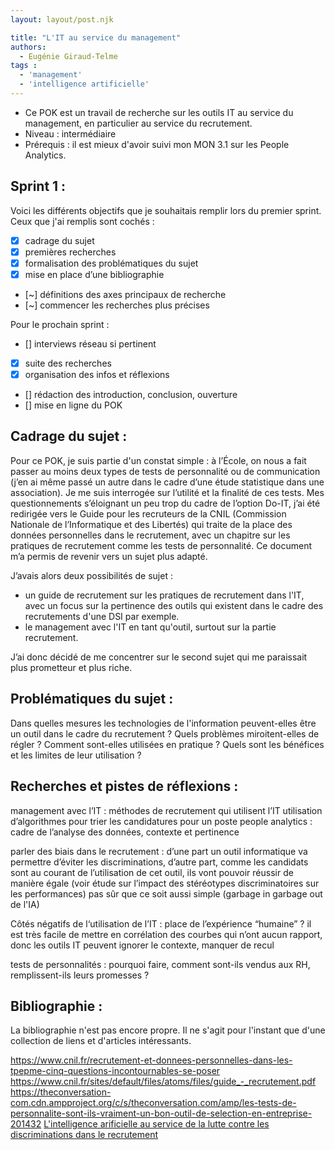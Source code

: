 ```yaml
---
layout: layout/post.njk

title: "L'IT au service du management"
authors:
  - Eugénie Giraud-Telme
tags :
  - 'management'
  - 'intelligence artificielle'
---
```

<!-- début résumé -->

- Ce POK est un travail de recherche sur les outils IT au service du management, en particulier au service du recrutement.
- Niveau : intermédiaire
- Prérequis : il est mieux d'avoir suivi mon MON 3.1 sur les People Analytics.

<!-- fin résumé -->

## Sprint 1 : 

Voici les différents objectifs que je souhaitais remplir lors du premier sprint. Ceux que j'ai remplis sont cochés : 
- [X] cadrage du sujet
- [X] premières recherches
- [X] formalisation des problématiques du sujet
- [X] mise en place d’une bibliographie
- [~] définitions des axes principaux de recherche
- [~] commencer les recherches plus précises

Pour le prochain sprint : 
- [] interviews réseau si pertinent
- [X] suite des recherches
- [X] organisation des infos et réflexions
- [] rédaction des introduction, conclusion, ouverture
- [] mise en ligne du POK

## Cadrage du sujet :

Pour ce POK, je suis partie d'un constat simple : à l’École, on nous a fait passer au moins deux types de tests de personnalité ou de communication (j’en ai même passé un autre dans le cadre d’une étude statistique dans une association). Je me suis interrogée sur l’utilité et la finalité de ces tests. Mes questionnements s’éloignant un peu trop du cadre de l’option Do-IT, j’ai été redirigée vers le Guide pour les recruteurs de la CNIL (Commission Nationale de l’Informatique et des Libertés) qui traite de la place des données personnelles dans le recrutement, avec un chapitre sur les pratiques de recrutement comme les tests de personnalité. Ce document m’a permis de revenir vers un sujet plus adapté. 

J’avais alors deux possibilités de sujet : 
- un guide de recrutement sur les pratiques de recrutement dans l'IT, avec un focus sur la pertinence des outils qui existent dans le cadre des recrutements d'une DSI par exemple.
- le management avec l'IT en tant qu'outil, surtout sur la partie recrutement.

J’ai donc décidé de me concentrer sur le second sujet qui me paraissait plus prometteur et plus riche.

## Problématiques du sujet :

Dans quelles mesures les technologies de l'information peuvent-elles être un outil dans le cadre du recrutement ?
Quels problèmes miroitent-elles de régler ?
Comment sont-elles utilisées en pratique ?
Quels sont les bénéfices et les limites de leur utilisation ?

## Recherches et pistes de réflexions :

management avec l’IT : méthodes de recrutement qui utilisent l’IT
utilisation d’algorithmes pour trier les candidatures pour un poste
people analytics : cadre de l’analyse des données, contexte et pertinence

parler des biais dans le recrutement : d’une part un outil informatique va permettre d’éviter les discriminations, d’autre part, comme les candidats sont au courant de l’utilisation de cet outil, ils vont pouvoir réussir de manière égale (voir étude sur l’impact des stéréotypes discriminatoires sur les performances)
pas sûr que ce soit aussi simple (garbage in garbage out de l'IA)

Côtés négatifs de l‘utilisation de l’IT : place de l’expérience “humaine” ? il est très facile de mettre en corrélation des courbes qui n’ont aucun rapport, donc les outils IT peuvent ignorer le contexte, manquer de recul

tests de personnalités : pourquoi faire, comment sont-ils vendus aux RH, remplissent-ils leurs promesses ?

## Bibliographie :

La bibliographie n'est pas encore propre. Il ne s'agit pour l'instant que d'une collection de liens et d'articles intéressants.

https://www.cnil.fr/recrutement-et-donnees-personnelles-dans-les-tpepme-cinq-questions-incontournables-se-poser
https://www.cnil.fr/sites/default/files/atoms/files/guide_-_recrutement.pdf 
https://theconversation-com.cdn.ampproject.org/c/s/theconversation.com/amp/les-tests-de-personnalite-sont-ils-vraiment-un-bon-outil-de-selection-en-entreprise-201432
[L'intelligence arificielle au service de la lutte contre les discriminations dans le recrutement](./../Lacroux-et-Martin-Lacroux-2021-L-Intelligence-artificielle-au-service-de-la-lutte.pdf)
